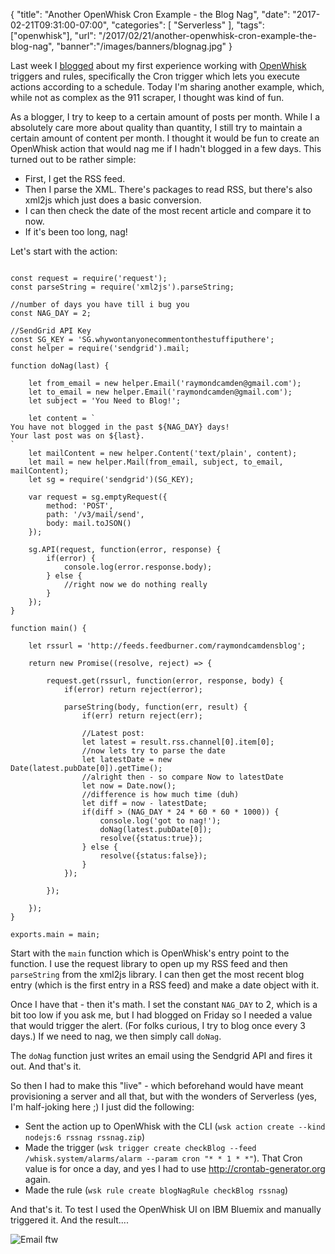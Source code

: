 
{
	"title": "Another OpenWhisk Cron Example - the Blog Nag",
	"date": "2017-02-21T09:31:00-07:00",
	"categories": [
		"Serverless"
	],
	"tags": ["openwhisk"],
	"url": "/2017/02/21/another-openwhisk-cron-example-the-blog-nag",
	"banner":"/images/banners/blognag.jpg"
}

Last week I [blogged](https://www.raymondcamden.com/2017/02/14/collecting-911-data-openwhisk-cron-triggers) about my first experience working with [OpenWhisk](https://developer.ibm.com/openwhisk/) triggers and rules, specifically the Cron trigger which lets you execute actions according to a schedule. Today I'm sharing another example, which, while not as complex as the 911 scraper, I thought was kind of fun. 

As a blogger, I try to keep to a certain amount of posts per month. While I a absolutely care more about quality than quantity, I still try to maintain a certain amount of content per month. I thought it would be fun to create an OpenWhisk action that would nag me if I hadn't blogged in a few days. This turned out to be rather simple:

* First, I get the RSS feed.
* Then I parse the XML. There's packages to read RSS, but there's also xml2js which just does a basic conversion.
* I can then check the date of the most recent article and compare it to now.
* If it's been too long, nag!

Let's start with the action:

<pre><code class="language-javascript">
const request = require(&#x27;request&#x27;);
const parseString = require(&#x27;xml2js&#x27;).parseString;

&#x2F;&#x2F;number of days you have till i bug you
const NAG_DAY = 2;

&#x2F;&#x2F;SendGrid API Key
const SG_KEY = &#x27;SG.whywontanyonecommentonthestuffiputhere&#x27;;
const helper = require(&#x27;sendgrid&#x27;).mail;

function doNag(last) {

	let from_email = new helper.Email(&#x27;raymondcamden@gmail.com&#x27;);
	let to_email = new helper.Email(&#x27;raymondcamden@gmail.com&#x27;);
	let subject = &#x27;You Need to Blog!&#x27;;

	let content = `
You have not blogged in the past ${NAG_DAY} days!
Your last post was on ${last}.
`
	let mailContent = new helper.Content(&#x27;text&#x2F;plain&#x27;, content);
	let mail = new helper.Mail(from_email, subject, to_email, mailContent);
	let sg = require(&#x27;sendgrid&#x27;)(SG_KEY);

	var request = sg.emptyRequest({
		method: &#x27;POST&#x27;,
		path: &#x27;&#x2F;v3&#x2F;mail&#x2F;send&#x27;,
		body: mail.toJSON()
	});
		
	sg.API(request, function(error, response) {
		if(error) {
			console.log(error.response.body);
		} else {
			&#x2F;&#x2F;right now we do nothing really
		}
	});
}

function main() {

	let rssurl = &#x27;http:&#x2F;&#x2F;feeds.feedburner.com&#x2F;raymondcamdensblog&#x27;;

	return new Promise((resolve, reject) =&gt; {

		request.get(rssurl, function(error, response, body) {
			if(error) return reject(error);

			parseString(body, function(err, result) {
				if(err) return reject(err);

				&#x2F;&#x2F;Latest post:
				let latest = result.rss.channel[0].item[0];
				&#x2F;&#x2F;now lets try to parse the date
				let latestDate = new Date(latest.pubDate[0]).getTime();
				&#x2F;&#x2F;alright then - so compare Now to latestDate
				let now = Date.now();
				&#x2F;&#x2F;difference is how much time (duh)
				let diff = now - latestDate;
				if(diff &gt; (NAG_DAY * 24 * 60 * 60 * 1000)) {
					console.log(&#x27;got to nag!&#x27;);
					doNag(latest.pubDate[0]);
					resolve({status:true});
				} else {
					resolve({status:false});
				}
			});

		});

	});
}

exports.main = main;
</code></pre>

Start with the `main` function which is OpenWhisk's entry point to the function. I use the request library to open up my RSS feed and then `parseString` from the xml2js library. I can then get the most recent blog entry (which is the first entry in a RSS feed) and make a date object with it. 

Once I have that - then it's math. I set the constant `NAG_DAY` to 2, which is a bit too low if you ask me, but I had blogged on Friday so I needed a value that would trigger the alert. (For folks curious, I try to blog once every 3 days.) If we need to nag, we then simply call `doNag`.

The `doNag` function just writes an email using the Sendgrid API and fires it out. And that's it. 

So then I had to make this "live" - which beforehand would have meant provisioning a server and all that, but with the wonders of Serverless (yes, I'm half-joking here ;) I just did the following:

* Sent the action up to OpenWhisk with the CLI (`wsk action create --kind nodejs:6 rssnag rssnag.zip`)
* Made the trigger (`wsk trigger create checkBlog --feed /whisk.system/alarms/alarm --param cron "* * 1 * *"`). That Cron value is for once a day, and yes I had to use http://crontab-generator.org again.
* Made the rule (`wsk rule create blogNagRule checkBlog rssnag`)

And that's it. To test I used the OpenWhisk UI on IBM Bluemix and manually triggered it. And the result....

![Email ftw](https://static.raymondcamden.com/images/2017/2/blognag1.png)

